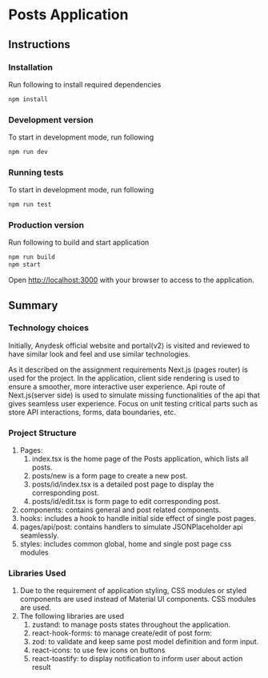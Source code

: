 # Posts Application

## Instructions
### Installation
Run following to install required dependencies
```bash
npm install
```

### Development version
To start in development mode, run following

```bash
npm run dev
```

### Running tests
To start in development mode, run following

```bash
npm run test
```


### Production version
Run following to build and start application
```bash
npm run build
npm start
```

Open [http://localhost:3000](http://localhost:3000) with your browser to access to the application.


## Summary

### Technology choices
Initially, Anydesk official website and portal(v2) is visited and reviewed 
to have similar look and feel and use similar technologies.

As it described on the assignment requirements Next.js (pages router) is used for the project. 
In the application, client side rendering is used to ensure a smoother, more interactive user experience. 
Api route of Next.js(server side) is used to simulate missing functionalities of the api that gives seamless user experience.
Focus on unit testing critical parts such as store API interactions, forms, data boundaries, etc.

### Project Structure
1. Pages:
   1. index.tsx is the home page of the Posts application, which lists all posts.
   2. posts/new is a form page to create a new post.
   3. posts/id/index.tsx is a detailed post page to display the corresponding post.
   4. posts/id/edit.tsx is form page to edit corresponding post.
5. components: contains general and post related components.
6. hooks: includes a hook to handle initial side effect of single post pages.
7. pages/api/post: contains handlers to simulate JSONPlaceholder api seamlessly.
8. styles: includes common global, home and single post page css modules

### Libraries Used
1. Due to the requirement of application styling, CSS modules or styled components are used instead of Material UI components.
   CSS modules are used.
2. The following libraries are used
   1. zustand: to manage posts states throughout the application.
   2. react-hook-forms: to manage create/edit of post form:
   3. zod: to validate and keep same post model definition and form input.
   4. react-icons: to use few icons on buttons
   5. react-toastify: to display notification to inform user about action result